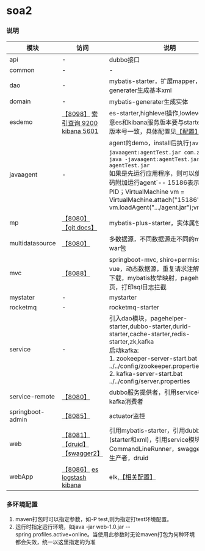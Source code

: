 # soa2
### 说明
|模块|访问|说明|
|---|---|---|
|api|-|dubbo接口|
|common|-|-|
|dao|-|mybatis-starter，扩展mapper，mybatis-generater生成基本xml|
|domain|-|mybatis-generater生成实体|
|esdemo|[【8098】](http://localhost:8098/test/findAll) [索引查询 9200](http://127.0.0.1:9200/student_index/_search?q=思想&pretty=true) [kibana 5601](http://127.0.0.1:5601)|es-starter,highlevel操作,lowlevel操作。注意es和kibana服务版本要与starter引用的es版本号一致，具体配置见[【配置】](./esdemo/README.MD)|
|javaagent|-|agent的demo，install后执行`java -javaagent:agentTest.jar com.zjy.App`或`java -javaagent:agentTest.jar -jar agentTest.jar`<br>如果是先运行应用程序，则可以使用这些代码附加运行agent`-- 15186表示目标进程的PID；VirtualMachine vm = VirtualMachine.attach("15186");  vm.loadAgent(".../agent.jar");vm.detach();|
|mp|[【8080】](http://localhost:8080) [【git docs】](https://gitee.com/baomidou/mybatisplus-spring-boot)|mybatis-plus-starter，实体属性枚举|
|multidatasource|[【8080】](http://localhost:8080)|多数据源，不同数据源走不同的mapper；打war包|
|mvc|[【8088】](http://localhost:8088)|springboot-mvc, shiro+permission，vue，动态数据源，重复请求注解，大数据量下载，mybatis枚举映射，pagehelper分页，打印sql日志拦截|
|mystater|-|mystarter|
|rocketmq|-|rocketmq-starter|
|service|-|引入dao模块，pagehelper-starter,dubbo-starter,durid-starter,cache-starter,redis-starter,zk,kafka<br>启动kafka:<br>1. zookeeper-server-start.bat ../../config/zookeeper.properties<br>2. kafka-server-start.bat ../../config/server.properties|
|service-remote|[【8080】](http://localhost:8080)|dubbo服务提供者，引用service模块，kafka消费者|
|springboot-admin|[【8085】](http://localhost:8085)|actuator监控|
|web|[【8081】](http://localhost:8081) [【druid】](http://localhost:8081/druid) [【swagger2】](http://localhost:8081/swagger-ui.html)|引用mybatis-starter，引用dubbo服务(starter和xml)，引用service模块，CommandLineRunner，swagger2, kafka生产者，druid|
|webApp|[【8086】](http://localhost:8086/index) [es](http://127.0.0.1:9200) [logstash](http://127.0.0.1:9600) [kibana](http://127.0.0.1:5601)|elk,[【相关配置】](./webApp/README.MD)|

### 多环境配置
1. maven打包时可以指定参数，如-P test,则为指定打test环境配置。
2. 运行时指定运行环境，如java -jar web-1.0.jar --spring.profiles.active=online。当使用此参数时无论maven打包为何种环境都会失效，统一以这里指定的为准
